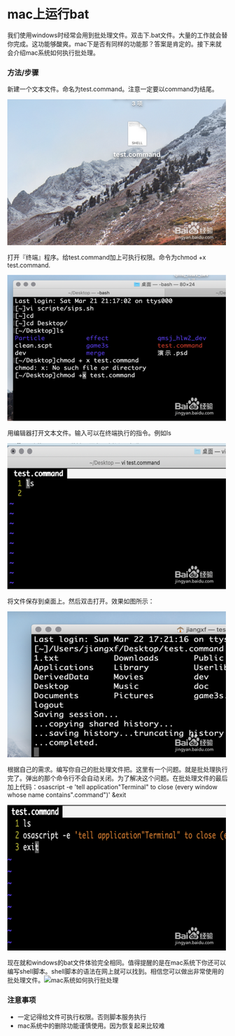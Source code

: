 # mac上运行bat

我们使用windows时经常会用到批处理文件。双击下.bat文件。大量的工作就会替你完成。这功能够酸爽。mac下是否有同样的功能那？答案是肯定的。接下来就会介绍mac系统如何执行批处理。

### 方法/步骤

新建一个文本文件。命名为test.command。注意一定要以command为结尾。

![](<../.gitbook/assets/image (152).png>)



打开『终端』程序。给test.command加上可执行权限。命令为chmod +x test.command.

![](<../.gitbook/assets/image (133).png>)

用编辑器打开文本文件。输入可以在终端执行的指令。例如ls

![](<../.gitbook/assets/image (128).png>)

将文件保存到桌面上。然后双击打开。效果如图所示：

![](<../.gitbook/assets/image (71).png>)

根据自己的需求。编写你自己的批处理文件把。这里有一个问题。就是批处理执行完了。弹出的那个命令行不会自动关闭。为了解决这个问题。在批处理文件的最后加上代码：osascript -e 'tell application"Terminal" to close (every window whose name contains".command")' \&exit

![](<../.gitbook/assets/image (279).png>)

现在就和windows的bat文件体验完全相同。值得提醒的是在mac系统下你还可以编写shell脚本。shell脚本的语法在网上就可以找到。相信您可以做出非常使用的批处理文件。![mac系统如何执行批处理](https://exp-picture.cdn.bcebos.com/e3d059e833e0397282f14459b58630486043564a.jpg?x-bce-process=image%2Fresize%2Cm\_lfit%2Cw\_500%2Climit\_1)

### 注意事项

* 一定记得给文件可执行权限。否则脚本服务执行
* mac系统中的删除功能谨慎使用。因为恢复起来比较难
